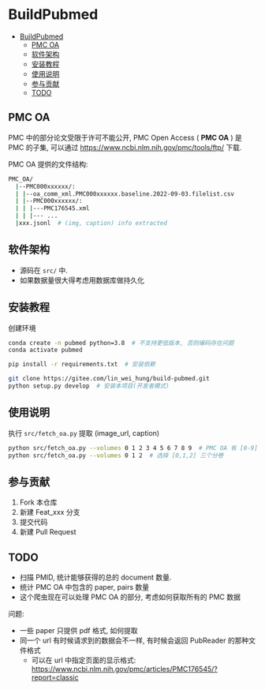 # BuildPubmed

- [BuildPubmed](#buildpubmed)
  - [PMC OA](#pmc-oa)
  - [软件架构](#软件架构)
  - [安装教程](#安装教程)
  - [使用说明](#使用说明)
  - [参与贡献](#参与贡献)
  - [TODO](#todo)


## PMC OA

PMC 中的部分论文受限于许可不能公开, PMC Open Access ( **PMC OA** ) 是 PMC 的子集, 可以通过 https://www.ncbi.nlm.nih.gov/pmc/tools/ftp/ 下载.

PMC OA 提供的文件结构:
```bash
PMC_OA/
  |--PMC000xxxxxx/:
  | |--oa_comm_xml.PMC000xxxxxx.baseline.2022-09-03.filelist.csv
  | |--PMC000xxxxxx/:
  | | |---PMC176545.xml
  | | |--- ...
  |xxx.jsonl  # (img, caption) info extracted
```

## 软件架构
- 源码在 `src/` 中.
- 如果数据量很大得考虑用数据库做持久化


## 安装教程
创建环境
```bash
conda create -n pubmed python=3.8  # 不支持更低版本, 否则编码存在问题
conda activate pubmed

pip install -r requirements.txt  # 安装依赖

git clone https://gitee.com/lin_wei_hung/build-pubmed.git
python setup.py develop  # 安装本项目(开发者模式)
```


## 使用说明

执行 `src/fetch_oa.py` 提取 (image_url, caption)
```bash
python src/fetch_oa.py --volumes 0 1 2 3 4 5 6 7 8 9  # PMC OA 有 [0-9] 十个分卷可以选
python src/fetch_oa.py --volumes 0 1 2  # 选择 [0,1,2] 三个分卷
```

## 参与贡献

1.  Fork 本仓库
2.  新建 Feat_xxx 分支
3.  提交代码
4.  新建 Pull Request

## TODO
- 扫描 PMID, 统计能够获得的总的 document 数量.
- 统计 PMC OA 中包含的 paper, pairs 数量
- 这个爬虫现在可以处理 PMC OA 的部分, 考虑如何获取所有的 PMC 数据



问题:
- 一些 paper 只提供 pdf 格式, 如何提取
- 同一个 url 有时候请求到的数据会不一样, 有时候会返回 PubReader 的那种文件格式
  - 可以在 url 中指定页面的显示格式: https://www.ncbi.nlm.nih.gov/pmc/articles/PMC176545/?report=classic


